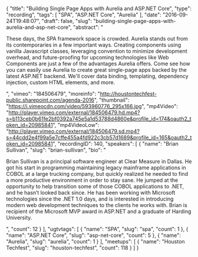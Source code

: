 {
  "title": "Building Single Page Apps with Aurelia and ASP.NET Core",
  "type": "recording",
  "tags": [
    "SPA",
    "ASP.NET Core",
    "Aurelia"
  ],
  "date": "2016-09-24T19:48:07",
  "draft": false,
  "slug": "building-single-page-apps-with-aurelia-and-asp-net-core",
  "abstract": "<p>These days, the SPA framework space is crowded. Aurelia stands out from its contemporaries in a few important ways. Creating components using vanilla Javascript classes, leveraging convention to minimize development overhead, and future-proofing for upcoming technologies like Web Components are just a few of the advantages Aurelia offers. Come see how you can easily use Aurelia to create great single-page apps backed by the latest ASP.NET backend. We'll cover data binding, templating, dependency injection, custom HTML elements, and more.</p>",
  "vimeo": "184506479",
  "moreinfo": "http://houstontechfest-public.sharepoint.com/agenda-2016",
  "thumbnail": "https://i.vimeocdn.com/video/593960776_295x166.jpg",
  "mp4Video": "http://player.vimeo.com/external/184506479.hd.mp4?s=b113ceb0b61fe2bf0392a745e5a1d53788d4860e&profile_id=174&oauth2_token_id=20985841",
  "mp4VideoLow": "http://player.vimeo.com/external/184506479.sd.mp4?s=44cdd2e4f99a5e7cffe455a4fd922c3cb57d1689&profile_id=165&oauth2_token_id=20985841",
  "recordingID": 140,
  "speakers": [
    {
      "name": "Brian Sullivan",
      "slug": "brian-sullivan",
      "bio": "<p>Brian Sullivan is a principal software engineer at Clear Measure in Dallas. He got his start in programming maintaining legacy mainframe applications in COBOL at a large trucking company, but quickly realized he needed to find a more productive environment in order to stay sane. He jumped at the opportunity to help transition some of those COBOL applications to .NET, and he hasn’t looked back since. He has been working with Microsoft technologies since the .NET 1.0 days, and is interested in introducing modern web development techniques to the clients he works with. Brian is recipient of the Microsoft MVP award in ASP.NET and a graduate of Harding University.</p>",
      "count": 12
    }
  ],
  "ugtvtags": [
    {
      "name": "SPA",
      "slug": "spa",
      "count": 1
    },
    {
      "name": "ASP.NET Core",
      "slug": "asp-net-core",
      "count": 5
    },
    {
      "name": "Aurelia",
      "slug": "aurelia",
      "count": 1
    }
  ],
  "meetups": [
    {
      "name": "Houston Techfest",
      "slug": "houston-techfest",
      "count": 118
    }
  ]
}